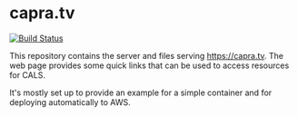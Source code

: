 # capra.tv

[![Build Status](https://jenkins.capra.tv/buildStatus/icon?job=capra-tv/master)](https://jenkins.capra.tv/job/capra-tv/master)

This repository contains the server and files serving https://capra.tv.
The web page provides some quick links that can be used to access resources
for CALS.

It's mostly set up to provide an example for a simple container and for
deploying automatically to AWS.

